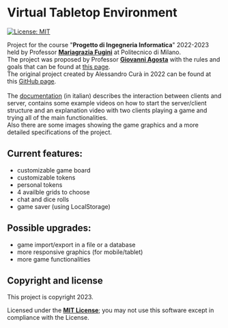 # Virtual Tabletop Environment

[![License: MIT][license-image]][license]

Project for the course "**Progetto di Ingegneria Informatica**" 2022-2023 held by Professor <a href="https://fugini.faculty.polimi.it/" target="_blank">**Mariagrazia Fugini**</a> at Politecnico di Milano.<br>
The project was proposed by Professor <a href="https://agosta.faculty.polimi.it/doku.html" target="_blank">**Giovanni Agosta**</a> with the rules and goals that can be found at <a href="https://pii.dei.polimi.it/1822-2/" target="_blank">this page</a>.<br>
The original project created by Alessandro Curà in 2022 can be found at this <a href="https://github.com/AlessandroCura/ProgettoIngInfo2022" target="_blank">GitHub page</a>.<br><br>
The [documentation](Documentation.pdf) (in italian) describes the interaction between clients and server, contains some example videos on how to start the server/client structure and an explanation video with two clients playing a game and trying all of the main functionalities.<br>
Also there are some images showing the game graphics and a more detailed specifications of the project.
<h2>Current features:</h2>
<ul>
  <li>customizable game board</li>
  <li>customizable tokens</li>
  <li>personal tokens</li>
  <li>4 availble grids to choose</li>
  <li>chat and dice rolls</li>
  <li>game saver (using LocalStorage)</li>
</ul>
<h2>Possible upgrades:</h2>
<ul>
  <li>game import/export in a file or a database</li>
  <li>more responsive graphics (for mobile/tablet)</li>
  <li>more game functionalities</li>
</ul>

<h2>Copyright and license</h2>

This project is copyright 2023.

Licensed under the **[MIT License][license]**; you may not use this software except in compliance with the License.

[license]: https://github.com/simoneponginibbio/Virtual_Tabletop_Environment/blob/main/LICENSE
[license-image]: https://img.shields.io/badge/License-MIT-blue.svg
